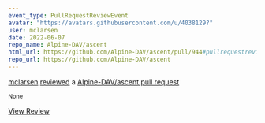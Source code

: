 ```yaml
---
event_type: PullRequestReviewEvent
avatar: "https://avatars.githubusercontent.com/u/4038129?"
user: mclarsen
date: 2022-06-07
repo_name: Alpine-DAV/ascent
html_url: https://github.com/Alpine-DAV/ascent/pull/944#pullrequestreview-998636225
repo_url: https://github.com/Alpine-DAV/ascent
---
```


<a href='https://github.com/mclarsen' target='_blank'>mclarsen</a> <a href='https://github.com/Alpine-DAV/ascent/pull/944#pullrequestreview-998636225' target='_blank'>reviewed</a> a <a href='https://github.com/Alpine-DAV/ascent/pull/944' target='_blank'>Alpine-DAV/ascent pull request</a>

<small>None</small>

<a href='https://github.com/Alpine-DAV/ascent/pull/944#pullrequestreview-998636225' target='_blank'>View Review</a>
